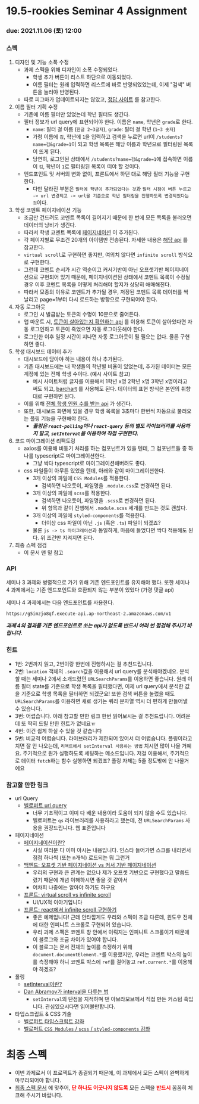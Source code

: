 19.5-rookies Seminar 4 Assignment
================================

### **due: 2021.11.06 (토) 12:00**

### 스펙
1. 디자인 및 기능 소폭 수정
   - 과제 스펙을 위해 디자인이 소폭 수정되었다.
     - 학생 추가 버튼이 리스트 하단으로 이동되었다.
     - 이름 필터는 원래 입력하면 리스트에 바로 반영되었었는데, 이제 "검색" 버튼을 눌러야 반영된다.
   - 따로 피그마가 업데이트되지는 않았고, [정답 사이트](https://waffle-rookies-19-5-react-assignment-1.vercel.app/) 를 참고한다.
2. 이름 필터 기획 수정
   - 기존에 이름 필터만 있었는데 학년 필터도 생긴다.
   - 필터 정보가 url query에 표현되어야 한다. 이름은 `name`, 학년은 `grade`로 한다.
     - `name`: 필터 걸 이름 (`한글 2~3글자`), `grade`: 필터 걸 학년 (`1~3 숫자`)
     - 가령 이름에 `김`, 학년에 `1`을 입력하고 검색을 누르면 url이 `/students?name=김&grade=1`이 되고 학생 목록은 해당 이름과 학년으로 필터링된 목록이 뜨게 된다.
     - 당연히, 로그인된 상태에서 `/students?name=김&grade=1`에 접속하면 이름이 `김`, 학년이 `1`로 필터링된 목록이 떠야 할 것이다.
   - 엔드포인트 및 서버의 변화 없이, 프론트에서 하던 대로 해당 필터 기능을 구현한다.
     - 다만 달라진 부분은 `필터에 학년이 추가되었다는 것`과 `필터 시점이 버튼 누르고 -> url 변경되고 -> url을 기준으로 학년 필터링을 진행하도록 변경되었다는 것`이다.
3. 학생 코멘트 페이지네이션 기능
   - 조금만 건드려도 코멘트 목록이 길어지기 때문에 한 번에 모든 목록을 불러오면 데이터의 낭비가 생긴다.
   - 따라서 학생 코멘트 목록에 [페이지네이션](https://velog.io/@yjkeem0918/Pagination-%ED%8E%98%EC%9D%B4%EC%A7%80%EB%84%A4%EC%9D%B4%EC%85%98) 이 추가된다.
   - 각 페이지별로 무조건 20개의 아이템만 전송된다. 자세한 내용은 [해당 api](https://g5imzjo8qf.execute-api.ap-northeast-2.amazonaws.com/swagger/#/%ED%95%99%EC%83%9D%20%EA%B4%80%EB%A6%AC%20API/CommentController_getComments) 를 참고한다.
   - `virtual scroll`로 구현하면 좋지만, 여의치 않다면 `infinite scroll` 방식으로 구현한다.
   - 그런데 코멘트 순서가 시간 역순이고 커서기반이 아닌 오프셋기반 페이지네이션으로 구현되어 있기 때문에, 페이지네이션된 상태에서 코멘트 목록이 수정될 경우 이후 코멘트 목록을 어떻게 처리해야 할지가 상당히 애매해진다.
   - 따라서 모종의 이유로 코멘트가 추가될 경우, 저장된 코멘트 목록 데이터를 싹 날리고 page=1부터 다시 로드하는 방향으로 구현되어야 한다.
4. 자동 로그아웃
   - 로그인 시 발급받는 토큰의 수명이 10분으로 줄어든다.
   - 앱 마운트 시, [토큰이 살아있는지 확인하는 api](https://g5imzjo8qf.execute-api.ap-northeast-2.amazonaws.com/swagger/#/auth/AuthController_check_token) 를 이용해 토큰이 살아있다면 자동 로그인하고 토큰이 죽었으면 자동 로그아웃해야 한다.
   - 로그인한 이후 일정 시간이 지나면 자동 로그아웃이 될 필요는 없다. 물론 구현하면 좋다.
5. 학생 대시보드 데이터 추가
   - 대시보드에 담아야 하는 내용이 하나 추가된다.
   - 기존 대시보드에는 내 학생들의 학년별 비율이 있었는데, 추가된 데이터는 모든 계정에 있는 전체 학생 수이다. (예시 사이트 참고)
      - 예시 사이트처럼 글자를 이용해서 1학년 x명 2학년 x명 3학년 x명이라고 써도 되고, [barchart](https://recharts.org/en-US/api/BarChart) 를 사용해도 된다. 데이터의 표현 방식은 본인의 취향대로 구현하면 된다. 
   - 이를 위해 [전체 학생 인원 수를 받는 api](https://g5imzjo8qf.execute-api.ap-northeast-2.amazonaws.com/swagger/#/%ED%95%99%EC%83%9D%20%EA%B4%80%EB%A6%AC%20API/StudentController_getStudentStats) 가 생긴다.
   - 또한, 대시보드 화면에 있을 경우 학생 목록을 3초마다 한번씩 자동으로 불러오는 폴링 기능을 구현해야 한다.
      - ***폴링은 `react-polling`이나 `react-query` 등의 별도 라이브러리를 사용하지 말고, `setInterval`을 이용하여 직접 구현한다.***
6. 코드 마이그레이션 리팩토링 
   - axios를 이용해 비동기 처리를 하는 컴포넌트가 있을 텐데, 그 컴포넌트들 중 하나를 typescript로 마이그레이션한다.
      - 그냥 싹다 typescript로 마이그레이션해버려도 좋다.
   - css 파일들이 아무튼 있었을 텐데, 아래와 같이 마이그레이션한다.
      - 3개 이상의 파일에 `CSS Modules`를 적용한다.
        - 검색하면 나오듯이, 파일명을 `.module.css`로 변경하면 된다.
      - 3개 이상의 파일에 `scss`를 적용한다.
        - 검색하면 나오듯이, 파일명을 `.scss`로 변경하면 된다.
        - 위 항목과 같이 진행해서 `.module.scss` 세개를 만드는 것도 괜찮다.
      - 3개 이상의 파일에 `styled-components`를 적용한다.
        - 더이상 css 파일이 아닌 `.js` (혹은 `.ts`) 파일이 되겠죠?
      - 물론 `js -> ts 마이그레이션`과 동일하게, 마음에 들었다면 싹다 적용해도 된다. 위 조건만 지켜지면 된다.
7. 최종 스펙 점검
   - 이 문서 맨 밑 참고

### API
세미나 3 과제와 병렬적으로 가기 위해 기존 엔드포인트를 유지해야 했다.
또한 세미나 4 과제에서는 기존 엔드포인트와 호환되지 않는 부분이 있었다 (가령 댓글 api)

세미나 4 과제에서는 다음 엔드포인트를 사용한다.

```
https://g5imzjo8qf.execute-api.ap-northeast-2.amazonaws.com/v1
```

***과제 4의 결과물 기존 엔드포인트로 쏘는 api가 없도록 반드시 여러 번 점검해 주시기 바랍니다.***

### 힌트

- 1번: 2번까지 읽고, 2번이랑 한번에 진행하시는 걸 추천드립니다.
- 2번: `location` 객체의 `.search`값을 이용해서 url query를 분석해야겠네요.
분석할 때는 세미나 2에서 소개드렸던 `URLSearchParams`를 이용하면 좋습니다.
원래 이름 필터 state를 기준으로 학생 목록을 필터했다면,
이제 url query에서 분석한 값을 기준으로 학생 목록을 필터하면 되겠군요!
또한 검색 버튼을 눌렀을 때도 `URLSearchParams`를 이용하면 새로 생기는 쿼리 문자열 역시 더 편하게 만들어낼 수 있습니다. 
- 3번: 어렵습니다. 아래 참고할 만한 링크 한번 읽어보시는 걸 추천드립니다. 어려운데 또 딱히 드릴 만한 힌트가 없네요ㅠ 
- 4번: 이건 쉽게 하실 수 있을 것 같습니다 
- 5번: 비교적 어렵습니다. 라이브러리가 제한되어 있어서 더 어렵습니다. 폴링이라고 치면 잘 안 나오는데, `리액트에서 setInterval 사용하는 방법` 치시면 많이 나올 거예요.
주기적으로 뭔가 실행하도록 세팅하는 메소드입니다. 저걸 이용해서, 주기적으로 데이터 `fetch`하는 함수 실행하면 되겠죠? 폴링 자체는 5줄 정도밖에 안 나올거예요

### 참고할 만한 링크
- url Query
   - [벨로퍼트 url query](https://react.vlpt.us/react-router/02-params-and-query.html)
      - 너무 기초적이고 이미 다 배운 내용이라 도움이 되지 않을 수도 있습니다.
      - 벨로퍼트는 `qs` 라이브러리를 사용하라고 했는데, 전 `URLSearchParams` 사용을 권장드립니다. 웹 표준입니다
- 페이지네이션
   - [페이지네이션이란?](https://velog.io/@yjkeem0918/Pagination-%ED%8E%98%EC%9D%B4%EC%A7%80%EB%84%A4%EC%9D%B4%EC%85%98)
      - 사실 여러분 다 이미 아시는 내용입니다. 인스타 들어가면 스크롤 내리면서 점점 하나씩 (또는 n개씩) 로드되는 뭐 그런거
   - [백엔드: 오프셋 기반 페이지네이션 vs 커서 기반 페이지네이션](https://daeuungcode.tistory.com/128)
      - 우리의 구현과 큰 관계는 없으나 제가 오프셋 기반으로 구현했다고 말씀드렸기 때문에 개념 이해하시면 좋을 것 같아서
      - 어차피 나중에는 알아야 하기도 하구요
   - [프론트: virtual scroll vs infinite scroll](https://mvcp.tistory.com/entry/Javascript-FrameworkVirtual-scrolling-Infinite-scrolling)
      - UI/UX적 이야기입니다
   - [프론트: react에서 infinite scroll 구현하기](https://medium.com/@_diana_lee/react-infinite-scroll-%EA%B5%AC%ED%98%84%ED%95%98%EA%B8%B0-fbd51a8a099f)
      - 좋은 예제입니다! 근데 안타깝게도 우리와 스펙이 조금 다른데, 윈도우 전체에 대한 인피니트 스크롤로 구현되어 있습니다.
      - 우리 과제 스펙은 코멘트 창 안에서 이뤄지는 인피니트 스크롤이기 때문에 이 블로그와 조금 차이가 있어야 합니다.
      - 이 블로그는 문서 전체의 높이를 측정하기 위해 `document.documentElement.*`를 이용했지만, 우리는 코멘트 박스의 높이를 측정해야 하니 코멘트 박스에 `ref`를 걸어놓고 `ref.current.*`를 이용해야 하겠죠?
- 폴링
   - [setInterval이란?](https://offbyone.tistory.com/241)
   - [Dan Abramov가 interval을 다루는 법](https://overreacted.io/making-setinterval-declarative-with-react-hooks/)
      - `setInterval`의 단점을 지적하며 댄 아브라모브께서 직접 만든 커스텀 훅입니다. 관심있으시다면 읽어볼만합니다.
- 타입스크립트 & CSS 기술
   - [벨로퍼트 타입스크립트 강좌](https://react.vlpt.us/using-typescript/)
   - [벨로퍼트 `CSS Modules` / `scss` / `styled-components` 강좌](https://react.vlpt.us/styling/)

# 최종 스펙
- 이번 과제로서 이 프로젝트가 종결되기 때문에, 이 과제에서 모든 스펙이 완벽하게 마무리되어야 합니다.
- [최종 스펙 문서](./assignment-final-spec.md) 에 맞추어, <b style="color: red">단 하나도 어긋나지 않도록</b> 모든 스펙을 <b style="color: red">반드시</b> 꼼꼼히 체크해 주시기 바랍니다.
